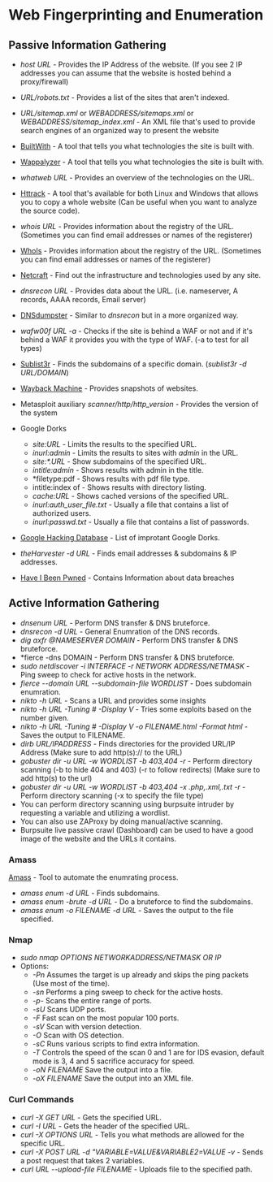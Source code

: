 # Web Fingerprinting and Enumeration 

## Passive Information Gathering

* *host URL* - Provides the IP Address of the website. (If you see 2 IP addresses you can assume that the website is hosted behind a proxy/firewall)
* *URL/robots.txt* - Provides a list of the sites that aren't indexed.
* *URL/sitemap.xml* or *WEBADDRESS/sitemaps.xml* or *WEBADDRESS/sitemap_index.xml* - An XML file that's used to provide search engines of an organized way to present the website
* [BuiltWith](https://builtwith.com/) - A tool that tells you what technologies the site is built with.
* [Wappalyzer](https://www.wappalyzer.com/) - A tool that tells you what technologies the site is built with.
* *whatweb URL* - Provides an overview of the technologies on the URL.
* [Httrack](https://www.httrack.com/) - A tool that's available for both Linux and Windows that allows you to copy a whole website (Can be useful when you want to analyze the source code).
* *whois URL* - Provides information about the registry of the URL. (Sometimes you can find email addresses or names of the registerer)
* [WhoIs](https://who.is/) - Provides information about the registry of the URL. (Sometimes you can find email addresses or names of the registerer)
* [Netcraft](https://sitereport.netcraft.com/) - Find out the infrastructure and technologies used by any site.
* *dnsrecon URL* - Provides data about the URL. (i.e. nameserver, A records, AAAA records, Email server)
* [DNSdumpster](https://dnsdumpster.com/) - Similar to *dnsrecon* but in a more organized way.
* *wafw00f URL -a* - Checks if the site is behind a WAF or not and if it's behind a WAF it provides you with the type of WAF. (-a to test for all types)
* [Sublist3r](https://github.com/aboul3la/Sublist3r) - Finds the subdomains of a specific domain. (*sublist3r -d URL/DOMAIN*)
* [Wayback Machine](https://archive.org/web/) - Provides snapshots of websites.
* Metasploit auxiliary *scanner/http/http_version* - Provides the version of the system

* Google Dorks
  - *site:URL* - Limits the results to the specified URL.
  - *inurl:admin* - Limits the results to sites with *admin* in the URL.
  - *site:\*.URL* - Show subdomains of the specified URL.
  - *intitle:admin* - Shows results with admin in the title.
  - *filetype:pdf - Shows results with pdf file type.
  - intitle:index of - Shows results with directory listing.
  - *cache:URL* - Shows cached versions of the specified URL.
  - *inurl:auth_user_file.txt* - Usually a file that contains a list of authorized users.
  - *inurl:passwd.txt* - Usually a file that contains a list of passwords.

* [Google Hacking Database](https://www.exploit-db.com/google-hacking-database) - List of improtant Google Dorks.
* *theHarvester -d URL* - Finds email addresses & subdomains & IP addresses.
* [Have I Been Pwned](https://haveibeenpwned.com/) - Contains Information about data breaches 


## Active Information Gathering
* *dnsenum URL* - Perform DNS transfer & DNS bruteforce.
* *dnsrecon -d URL* - General Enumration of the DNS records.
* *dig axfr @NAMESERVER DOMAIN* - Perform DNS transfer & DNS bruteforce.
* *fierce -dns DOMAIN - Perform DNS transfer & DNS bruteforce.
* *sudo netdiscover -i INTERFACE -r NETWORK ADDRESS/NETMASK* - Ping sweep to check for active hosts in the network.
* *fierce --domain URL --subdomain-file WORDLIST* - Does subdomain enumration.
* *nikto -h URL* - Scans a URL and provides some insights
* *nikto -h URL -Tuning # -Display V* - Tries some exploits based on the number given.
* *nikto -h URL -Tuning # -Display V -o FILENAME.html -Format html* - Saves the output to FILENAME.
* *dirb URL/IPADDRESS* - Finds directories for the provided URL/IP Address (Make sure to add http(s):// to the URL)
* *gobuster dir -u URL -w WORDLIST -b 403,404 -r* - Perform directory scanning (-b to hide 404 and 403) (-r to follow redirects) (Make sure to add http(s) to the url)
* *gobuster dir -u URL -w WORDLIST -b 403,404 -x .php,.xml,.txt -r* - Perform directory scanning (-x to specify the file type)
* You can perform directory scanning using burpsuite intruder by requesting a variable and utilizing a wordlist.
* You can also use ZAProxy by doing manual/active scanning.
* Burpsuite live passive crawl (Dashboard) can be used to have a good image of the website and the URLs it contains.

### Amass
[Amass](https://github.com/owasp-amass/amass) - Tool to automate the enumrating process.

* *amass enum -d URL* - Finds subdomains.
* *amass enum -brute -d URL* - Do a bruteforce to find the subdomains.
* *amass enum -o FILENAME -d URL* - Saves the output to the file specified.
  
### Nmap
* *sudo nmap OPTIONS NETWORKADDRESS/NETMASK OR IP*
* Options:
  - *-Pn* Assumes the target is up already and skips the ping packets (Use most of the time).
  - *-sn* Performs a ping sweep to check for the active hosts.
  - *-p-* Scans the entire range of ports.
  - *-sU* Scans UDP ports.
  - *-F*  Fast scan on the most popular 100 ports.
  - *-sV* Scan with version detection.
  - *-O*  Scan with OS detection.
  - *-sC* Runs various scripts to find extra information.
  - *-T* Controls the speed of the scan 0 and 1 are for IDS evasion, default mode is 3, 4 and 5 sacrifice accuracy for speed.
  - *-oN FILENAME* Save the output into a file.
  - *-oX FILENAME* Save the output into an XML file.

### Curl Commands
* *curl -X GET URL* - Gets the specified URL.
* *curl -I URL* - Gets the header of the specified URL.
* *curl -X OPTIONS URL* - Tells you what methods are allowed for the specific URL.
* *curl -X POST URL -d "VARIABLE=VALUE&VARIABLE2=VALUE -v* - Sends a post request that takes 2 variables.
* *curl URL --upload-file FILENAME* - Uploads file to the specified path.
